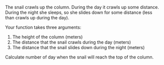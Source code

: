 The snail crawls up the column. During the day it crawls up some distance. During the night she sleeps, so she slides down for some distance (less than crawls up during the day).

Your function takes three arguments:
1. The height of the column (meters)
2. The distance that the snail crawls during the day (meters)
3. The distance that the snail slides down during the night (meters)

Calculate number of day when the snail will reach the top of the column.
